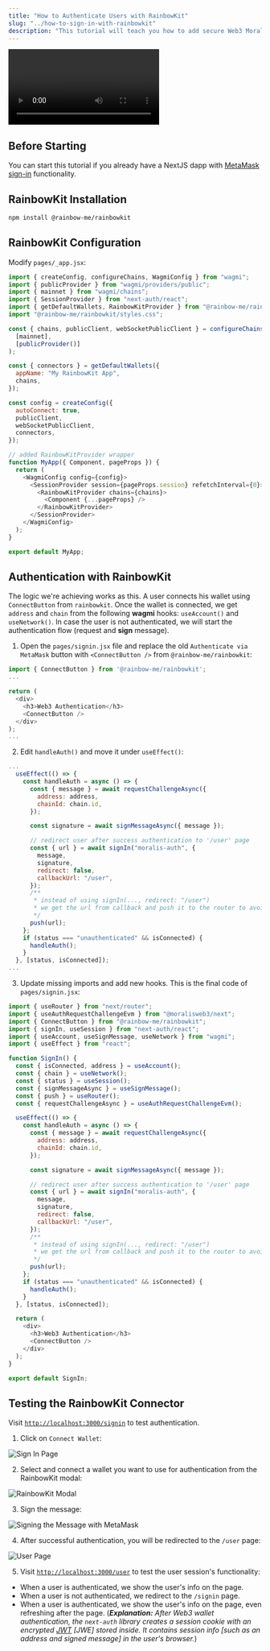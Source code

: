 ```yaml
---
title: "How to Authenticate Users with RainbowKit"
slug: "../how-to-sign-in-with-rainbowkit"
description: "This tutorial will teach you how to add secure Web3 Moralis authentication to your NextJS application by walking you through the task of creating a full-stack Web3 authentication solution using the popular NextJS framework."
---
```


<video controls>
  <source src="/video/9dcbe29-rainbow.mp4"/>
</video>

## Before Starting

You can start this tutorial if you already have a NextJS dapp with [MetaMask sign-in](/authentication-api/evm/how-to-sign-in-with-metamask) functionality.

## RainbowKit Installation

```bash npm2yarn
npm install @rainbow-me/rainbowkit
```

## RainbowKit Configuration

Modify `pages/_app.jsx`:

```javascript
import { createConfig, configureChains, WagmiConfig } from "wagmi";
import { publicProvider } from "wagmi/providers/public";
import { mainnet } from "wagmi/chains";
import { SessionProvider } from "next-auth/react";
import { getDefaultWallets, RainbowKitProvider } from "@rainbow-me/rainbowkit";
import "@rainbow-me/rainbowkit/styles.css";

const { chains, publicClient, webSocketPublicClient } = configureChains(
  [mainnet],
  [publicProvider()]
);

const { connectors } = getDefaultWallets({
  appName: "My RainbowKit App",
  chains,
});

const config = createConfig({
  autoConnect: true,
  publicClient,
  webSocketPublicClient,
  connectors,
});

// added RainbowKitProvider wrapper
function MyApp({ Component, pageProps }) {
  return (
    <WagmiConfig config={config}>
      <SessionProvider session={pageProps.session} refetchInterval={0}>
        <RainbowKitProvider chains={chains}>
          <Component {...pageProps} />
        </RainbowKitProvider>
      </SessionProvider>
    </WagmiConfig>
  );
}

export default MyApp;
```

## Authentication with RainbowKit

The logic we're achieving works as this. A user connects his wallet using `ConnectButton` from `rainbowkit`. Once the wallet is connected, we get `address` and `chain` from the following **wagmi** hooks: `useAccount()` and `useNetwork()`. In case the user is not authenticated, we will start the authentication flow (request and **sign** message).

1. Open the `pages/signin.jsx` file and replace the old `Authenticate via MetaMask` button with `<ConnectButton />` from `@rainbow-me/rainbowkit`:

```javascript
import { ConnectButton } from '@rainbow-me/rainbowkit';
...

return (
  <div>
  	<h3>Web3 Authentication</h3>
    <ConnectButton />
  </div>
);
...
```

2. Edit `handleAuth()` and move it under `useEffect()`:

```javascript
...
  useEffect(() => {
    const handleAuth = async () => {
      const { message } = await requestChallengeAsync({
        address: address,
        chainId: chain.id,
      });

      const signature = await signMessageAsync({ message });

      // redirect user after success authentication to '/user' page
      const { url } = await signIn("moralis-auth", {
        message,
        signature,
        redirect: false,
        callbackUrl: "/user",
      });
      /**
       * instead of using signIn(..., redirect: "/user")
       * we get the url from callback and push it to the router to avoid page refreshing
       */
      push(url);
    };
    if (status === "unauthenticated" && isConnected) {
      handleAuth();
    }
  }, [status, isConnected]);
...
```

3. Update missing imports and add new hooks. This is the final code of `pages/signin.jsx`:

```javascript
import { useRouter } from "next/router";
import { useAuthRequestChallengeEvm } from "@moralisweb3/next";
import { ConnectButton } from "@rainbow-me/rainbowkit";
import { signIn, useSession } from "next-auth/react";
import { useAccount, useSignMessage, useNetwork } from "wagmi";
import { useEffect } from "react";

function SignIn() {
  const { isConnected, address } = useAccount();
  const { chain } = useNetwork();
  const { status } = useSession();
  const { signMessageAsync } = useSignMessage();
  const { push } = useRouter();
  const { requestChallengeAsync } = useAuthRequestChallengeEvm();

  useEffect(() => {
    const handleAuth = async () => {
      const { message } = await requestChallengeAsync({
        address: address,
        chainId: chain.id,
      });

      const signature = await signMessageAsync({ message });

      // redirect user after success authentication to '/user' page
      const { url } = await signIn("moralis-auth", {
        message,
        signature,
        redirect: false,
        callbackUrl: "/user",
      });
      /**
       * instead of using signIn(..., redirect: "/user")
       * we get the url from callback and push it to the router to avoid page refreshing
       */
      push(url);
    };
    if (status === "unauthenticated" && isConnected) {
      handleAuth();
    }
  }, [status, isConnected]);

  return (
    <div>
      <h3>Web3 Authentication</h3>
      <ConnectButton />
    </div>
  );
}

export default SignIn;
```

## Testing the RainbowKit Connector

Visit [`http://localhost:3000/signin`](http://localhost:3000/signin) to test authentication.

1. Click on `Connect Wallet`:

![Sign In Page](/img/content/240a10d-10.webp)

2. Select and connect a wallet you want to use for authentication from the RainbowKit modal:

![RainbowKit Modal](/img/content/17386f9-27.webp)

3. Sign the message:

![Signing the Message with MetaMask](/img/content/6ac66db-109.webp)

4. After successful authentication, you will be redirected to the `/user` page:

![User Page](/img/content/2642448-169.webp)

5. Visit [`http://localhost:3000/user`](http://localhost:3000/user) to test the user session's functionality:

- When a user is authenticated, we show the user's info on the page.
- When a user is not authenticated, we redirect to the `/signin` page.
- When a user is authenticated, we show the user's info on the page, even refreshing after the page. (_**Explanation:** After Web3 wallet authentication, the `next-auth` library creates a session cookie with an encrypted [JWT](https://jwt.io/introduction) [JWE] stored inside. It contains session info [such as an address and signed message] in the user's browser._)
